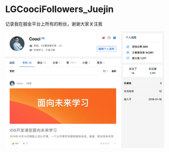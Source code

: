# LGCoociFollowers_Juejin
记录我在掘金平台上所有的粉丝，谢谢大家关注我

![20191123_Cooci主页数据](https://github.com/LGCooci/LGCoociFollowers_Juejin/blob/master/Cooci粉丝截图/Cooci_home.png)
